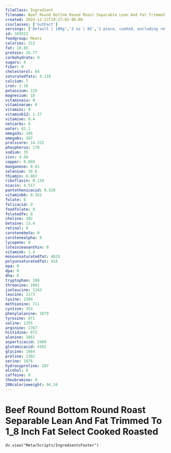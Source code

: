 ```yaml
---
fileClass: Ingredient
filename: Beef Round Bottom Round Roast Separable Lean And Fat Trimmed To 1_8 Inch Fat Select Cooked Roasted
created: 2024-12-21T19:27:02-06:00
cssclasses: ['nutFact']
servings: ['Default | 100g','3 oz | 85','1 piece, cooked, excluding refuse (yield from 1 lb raw meat with refuse) | 338','1 roast (yield from 1 raw roast weighing 786g) | 636']
id: 169522
foodgroup: Meats
calories: 212
fat: 10.85
protein: 26.77
carbohydrate: 0
sugars: 0
fiber: 0
cholesterol: 84
saturatedfats: 4.116
calcium: 7
iron: 2.16
potassium: 219
magnesium: 18
vitaminaiu: 0
vitaminarae: 0
vitaminc: 0
vitaminb12: 1.37
vitamine: 0.4
netcarbs: 0
water: 62.1
omega3s: 105
omega6s: 287
pralscore: 14.222
phosphorus: 170
sodium: 35
zinc: 4.56
copper: 0.069
manganese: 0.01
selenium: 26.6
thiamin: 0.067
riboflavin: 0.134
niacin: 4.517
pantothenicacid: 0.528
vitaminb6: 0.352
folate: 8
folicacid: 0
foodfolate: 8
folatedfe: 8
choline: 102
betaine: 13.4
retinol: 0
carotenebeta: 0
carotenealpha: 0
lycopene: 0
luteinzeaxanthin: 0
vitamink: 1.4
monounsaturatedfat: 4625
polyunsaturatedfat: 418
epa: 0
dpa: 0
dha: 0
tryptophan: 180
threonine: 1091
isoleucine: 1243
leucine: 2173
lysine: 2309
methionine: 711
cystine: 353
phenylalanine: 1079
tyrosine: 871
valine: 1355
arginine: 1767
histidine: 872
alanine: 1661
asparticacid: 2489
glutamicacid: 4101
glycine: 1664
proline: 1302
serine: 1076
hydroxyproline: 287
alcohol: 0
caffeine: 0
theobromine: 0
200calorieweight: 94.34
---
```


# Beef Round Bottom Round Roast Separable Lean And Fat Trimmed To 1_8 Inch Fat Select Cooked Roasted

```dataviewjs
dv.view("Meta/Scripts/IngredientsFooter")
```